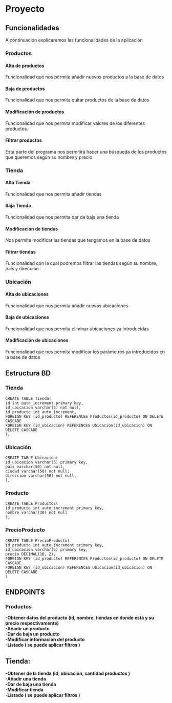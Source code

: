 # Proyecto #

## Funcionalidades ##
A continuación explicaremos las funcionalidades de la aplicación
### Productos ###
#### Alta de productos
Funcionalidad que nos permita añadir nuevos productos a la base de datos

#### Baja de productos
Funcionalidad que nos permita quitar productos de la base de datos

#### Modificación de productos
Funcionalidad que nos permita modificar valores de los diferentes productos.

#### Filtrar productos
Esta parte del programa nos permitirá hacer una búsqueda de los productos que queremos según su nombre y precio

### Tienda ###
#### Alta Tienda
Funcionalidad que nos permita añadir tiendas

#### Baja Tienda
Funcionalidad que nos permita dar de baja una tienda

#### Modificación de tiendas
Nos permite modificar las tiendas que tengamos en la base de datos

#### Filtrar tiendas
Funcionalidad con la cual podremos filtrar las tiendas según su nombre, país y dirección

### Ubicación ###
#### Alta de ubicaciones
Funcionalidad que nos permita añadir nuevas ubicaciones

#### Baja de ubicaciones
Funcionalidad que nos permita eliminar ubicaciones ya introducidas

#### Modificación de ubicaciones 
Funcionalidad que nos permita modificar los parámetros ya introducidos en la base de datos

## Estructura BD ##

### Tienda ###

    CREATE TABLE Tienda(
    id int auto_increment primary key,
    id_ubicacion varchar(5) not null,
    id_producto int auto_increment,
    FOREIGN KEY (id_producto) REFERENCES Productos(id_producto) ON DELETE CASCADE
    FOREIGN KEY (id_ubicacion) REFERENCES Ubicacion(id_ubicacion) ON DELETE CASCADE
    );

### Ubicación ###
    CREATE TABLE Ubicacion(
    id_ubicacion varchar(5) primary key,
    pais varchar(50) not null,
    ciudad varchar(50) not null;
    direccion varchar(50) not null,
    );

### Producto ###
    CREATE TABLE Productos(
    id_producto int auto_increment primary key,
    nombre varchar(30) not null
    );

### PrecioProducto ###
    CREATE TABLE PrecioProducto(
    id_producto int auto_increment primary key,
    id_ubicacion varchar(5) primary key,
    precio DECIMAL(10, 2),
    FOREIGN KEY (id_producto) REFERENCES Productos(id_producto) ON DELETE CASCADE
    FOREIGN KEY (id_ubicacion) REFERENCES Ubicacion(id_ubicacion) ON DELETE CASCADE
    )


## ENDPOINTS ##

### Productos ###
**-Obtener datos  del  producto (id, nombre, tiendas en donde está y su precio respectivamente)** <br>
**-Añadir un producto** <br>
**-Dar de baja un producto** <br>
**-Modificar información del producto** <br>
**-Listado ( se puede aplicar filtros )** <br>

## **Tienda:** ##
**-Obtener de la tienda  (id, ubicación, cantidad productos )** <br>
**-Añadir una tienda** <br> 
**-Dar de baja una tienda** <br> 
**-Modificar tienda** <br>
**-Listado ( se puede aplicar filtros )** <br>













